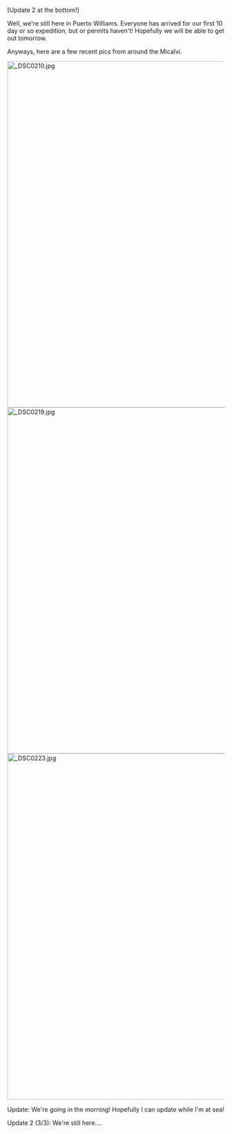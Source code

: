 <html><body><p>[Update 2 at the bottom!]



Well, we're still here in Puerto Williams. Everyone has arrived for our first 10 day or so expedition, but or permits haven't! Hopefully we will be able to get out tomorrow.



Anyways, here are a few recent pics from around the Micalvi.



<img title="_DSC0210.jpg" src="http://alexkerney.com/wp-content/uploads/2011/03/DSC0210.jpg" border="0" alt="_DSC0210.jpg" width="531" height="800">



<img title="_DSC0219.jpg" src="http://alexkerney.com/wp-content/uploads/2011/03/DSC0219.jpg" border="0" alt="_DSC0219.jpg" width="531" height="800">



<img title="_DSC0223.jpg" src="http://alexkerney.com/wp-content/uploads/2011/03/DSC0223.jpg" border="0" alt="_DSC0223.jpg" width="582" height="800">



Update: We're going in the morning! Hopefully I can update while I'm at sea!



Update 2 (3/3): We're still here....</p></body></html>